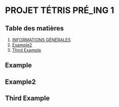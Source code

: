 # PROJET TÉTRIS PRÉ_ING 1


## Table des matières
1. [INFORMATIONS GÉNÉRALES](#example)
2. [Example2](#example2)
3. [Third Example](#third-example)

## Example
## Example2
## Third Example
